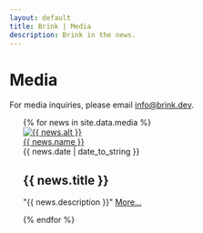 ```yaml
---
layout: default
title: Brink | Media
description: Brink in the news.
---
```


<div class="media-container">

  <h1>Media</h1>

  <p>For media inquiries, please email <a href="mailto:info@brink.dev">info@brink.dev</a>.</p>

  <ul class="media-list">
    {% for news in site.data.media %}
    <div class="media-list-row">
      <div class="image-column">
        <a href="{{ news.url }}">
          <img src="/assets/images/media/{{ news.image }}" alt="{{ news.alt }}" />
          <br /><span>{{ news.name }}</span>
        </a>
      </div>
      <div class="text-column">
        <span class="post-meta">{{ news.date | date_to_string }}</span>
        <h2 class="post-title"><a href="{{ news.url }}" style="text-decoration:none;">{{ news.title }}</a></h2>
        <p class="post-description">"{{ news.description }}" <a href="{{ news.url }}">More...</a></p>
      </div>
    </div>
    {% endfor %}
  </ul>
</div>
